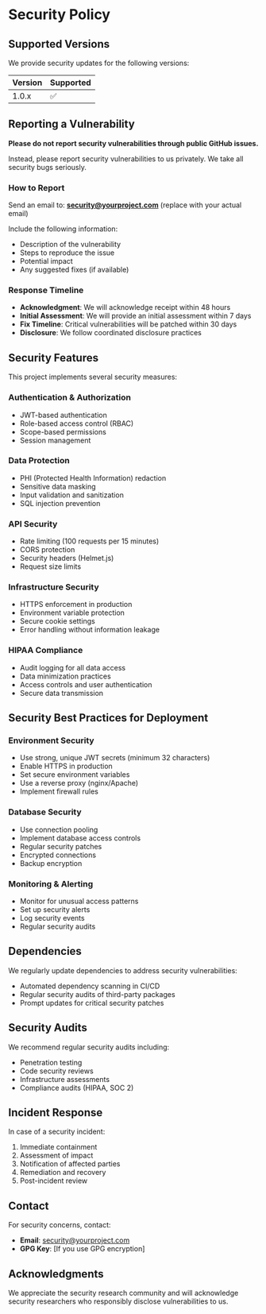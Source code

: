 # Security Policy

## Supported Versions

We provide security updates for the following versions:

| Version | Supported          |
| ------- | ------------------ |
| 1.0.x   | :white_check_mark: |

## Reporting a Vulnerability

**Please do not report security vulnerabilities through public GitHub issues.**

Instead, please report security vulnerabilities to us privately. We take all security bugs seriously.

### How to Report

Send an email to: **security@yourproject.com** (replace with your actual email)

Include the following information:
- Description of the vulnerability
- Steps to reproduce the issue
- Potential impact
- Any suggested fixes (if available)

### Response Timeline

- **Acknowledgment**: We will acknowledge receipt within 48 hours
- **Initial Assessment**: We will provide an initial assessment within 7 days
- **Fix Timeline**: Critical vulnerabilities will be patched within 30 days
- **Disclosure**: We follow coordinated disclosure practices

## Security Features

This project implements several security measures:

### Authentication & Authorization
- JWT-based authentication
- Role-based access control (RBAC)
- Scope-based permissions
- Session management

### Data Protection
- PHI (Protected Health Information) redaction
- Sensitive data masking
- Input validation and sanitization
- SQL injection prevention

### API Security
- Rate limiting (100 requests per 15 minutes)
- CORS protection
- Security headers (Helmet.js)
- Request size limits

### Infrastructure Security
- HTTPS enforcement in production
- Environment variable protection
- Secure cookie settings
- Error handling without information leakage

### HIPAA Compliance
- Audit logging for all data access
- Data minimization practices
- Access controls and user authentication
- Secure data transmission

## Security Best Practices for Deployment

### Environment Security
- Use strong, unique JWT secrets (minimum 32 characters)
- Enable HTTPS in production
- Set secure environment variables
- Use a reverse proxy (nginx/Apache)
- Implement firewall rules

### Database Security
- Use connection pooling
- Implement database access controls
- Regular security patches
- Encrypted connections
- Backup encryption

### Monitoring & Alerting
- Monitor for unusual access patterns
- Set up security alerts
- Log security events
- Regular security audits

## Dependencies

We regularly update dependencies to address security vulnerabilities:
- Automated dependency scanning in CI/CD
- Regular security audits of third-party packages
- Prompt updates for critical security patches

## Security Audits

We recommend regular security audits including:
- Penetration testing
- Code security reviews
- Infrastructure assessments
- Compliance audits (HIPAA, SOC 2)

## Incident Response

In case of a security incident:
1. Immediate containment
2. Assessment of impact
3. Notification of affected parties
4. Remediation and recovery
5. Post-incident review

## Contact

For security concerns, contact:
- **Email**: security@yourproject.com
- **GPG Key**: [If you use GPG encryption]

## Acknowledgments

We appreciate the security research community and will acknowledge security researchers who responsibly disclose vulnerabilities to us.
